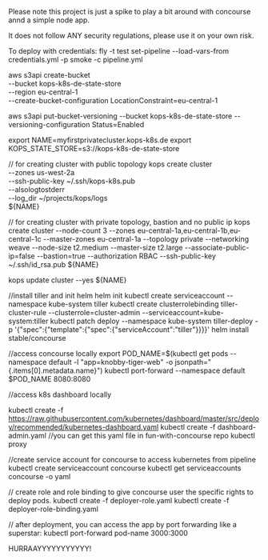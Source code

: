 Please note this project is just a spike to play a bit around with concourse annd a simple node app.

It does not follow ANY security regulations, please use it on your own risk.

To deploy with credentials: fly -t test set-pipeline --load-vars-from credentials.yml -p smoke -c pipeline.yml

aws s3api create-bucket \
    --bucket kops-k8s-de-state-store \
    --region eu-central-1 \
	--create-bucket-configuration LocationConstraint=eu-central-1

aws s3api put-bucket-versioning --bucket kops-k8s-de-state-store --versioning-configuration Status=Enabled

export NAME=myfirstprivatecluster.kops-k8s.de
export KOPS_STATE_STORE=s3://kops-k8s-de-state-store

// for creating cluster with public topology
kops create cluster \
    --zones us-west-2a \
	--ssh-public-key ~/.ssh/kops-k8s.pub \
	--alsologtostderr \
	--log_dir ~/projects/kops/logs \
    ${NAME}

// for creating cluster with private topology, bastion and no public ip
kops create cluster --node-count 3 --zones eu-central-1a,eu-central-1b,eu-central-1c --master-zones eu-central-1a --topology private --networking weave --node-size t2.medium --master-size t2.large --associate-public-ip=false --bastion=true
--authorization RBAC --ssh-public-key ~/.ssh/id_rsa.pub ${NAME}

kops update cluster --yes ${NAME}

//install tiller and init helm
helm init
kubectl create serviceaccount --namespace kube-system tiller
kubectl create clusterrolebinding tiller-cluster-rule --clusterrole=cluster-admin --serviceaccount=kube-system:tiller
kubectl patch deploy --namespace kube-system tiller-deploy -p '{"spec":{"template":{"spec":{"serviceAccount":"tiller"}}}}'
helm install stable/concourse

//access concourse locally
export POD_NAME=$(kubectl get pods --namespace default -l "app=knobby-tiger-web" -o jsonpath="{.items[0].metadata.name}")
kubectl port-forward --namespace default $POD_NAME 8080:8080

//access k8s dashboard locally

kubectl create -f https://raw.githubusercontent.com/kubernetes/dashboard/master/src/deploy/recommended/kubernetes-dashboard.yaml
kubectl create -f dashboard-admin.yaml //you can get this yaml file in fun-with-concourse repo
kubectl proxy

//create service account for concourse to access kubernetes from pipeline
kubectl create serviceaccount concourse
kubectl get serviceaccounts concourse -o yaml

// create role and role binding to give concourse user the specific rights to deploy pods.
kubectl create -f deployer-role.yaml
kubectl create -f deployer-role-binding.yaml

// after deployment, you can access the app by port forwarding like a superstar:
kubectl port-forward pod-name 3000:3000

HURRAAYYYYYYYYYYY!